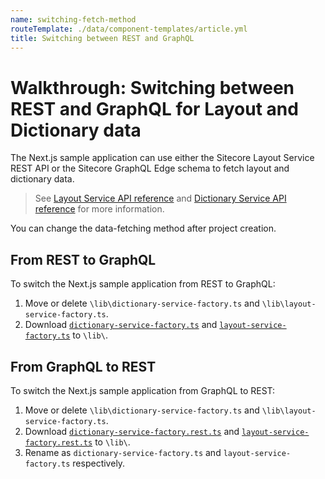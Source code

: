 ```yaml
---
name: switching-fetch-method
routeTemplate: ./data/component-templates/article.yml
title: Switching between REST and GraphQL
---
```

# Walkthrough: Switching between REST and GraphQL for Layout and Dictionary data

The Next.js sample application can use either the Sitecore Layout Service REST API or the Sitecore GraphQL Edge schema to fetch layout and dictionary data.

> See [Layout Service API reference](/docs/fundamentals/services/layout/overview) and [Dictionary Service API reference](/docs/fundamentals/services/dictionary/overview) for more information.

You can change the data-fetching method after project creation. 

## From REST to GraphQL

To switch the Next.js sample application from REST to GraphQL:

1. Move or delete `\lib\dictionary-service-factory.ts` and `\lib\layout-service-factory.ts`.
2. Download [`dictionary-service-factory.ts`](https://github.com/Sitecore/jss/blob/master/samples/nextjs/src/lib/dictionary-service-factory.ts) and [`layout-service-factory.ts`](https://github.com/Sitecore/jss/blob/master/samples/nextjs/src/lib/layout-service-factory.ts) to `\lib\`.

## From GraphQL to REST

To switch the Next.js sample application from GraphQL to REST:

1. Move or delete `\lib\dictionary-service-factory.ts` and `\lib\layout-service-factory.ts`.
2. Download [`dictionary-service-factory.rest.ts`](https://github.com/Sitecore/jss/blob/master/samples/nextjs/src/lib/dictionary-service-factory.rest.ts) and [`layout-service-factory.rest.ts`](https://github.com/Sitecore/jss/blob/master/samples/nextjs/src/lib/layout-service-factory.rest.ts) to `\lib\`.
3. Rename as `dictionary-service-factory.ts` and `layout-service-factory.ts` respectively.
